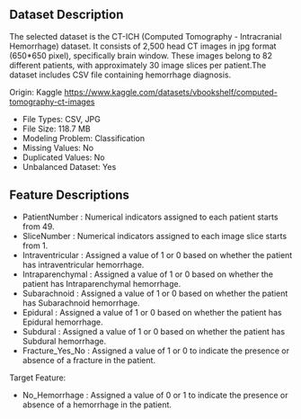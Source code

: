 ## Dataset Description

The selected dataset is the CT-ICH (Computed Tomography - Intracranial Hemorrhage) dataset. It consists of 2,500 head CT images in jpg format (650*650 pixel), specifically brain window. These images belong to 82 different patients, with approximately 30 image slices per patient.The dataset includes CSV file containing hemorrhage diagnosis. 

Origin: Kaggle https://www.kaggle.com/datasets/vbookshelf/computed-tomography-ct-images

* File Types: CSV, JPG
* File Size: 118.7 MB
* Modeling Problem: Classification
* Missing Values: No
* Duplicated Values: No
* Unbalanced Dataset: Yes 

## Feature Descriptions

* PatientNumber : Numerical indicators assigned to each patient starts from 49.
* SliceNumber :  Numerical indicators assigned to each image slice starts from 1. 
* Intraventricular : Assigned a value of 1 or 0 based on whether the patient has intraventricular hemorrhage.
* Intraparenchymal : Assigned a value of 1 or 0 based on whether the patient has Intraparenchymal hemorrhage.
* Subarachnoid : Assigned a value of 1 or 0 based on whether the patient has Subarachnoid hemorrhage.
* Epidural : Assigned a value of 1 or 0 based on whether the patient has Epidural hemorrhage.
* Subdural : Assigned a value of 1 or 0 based on whether the patient has Subdural hemorrhage.
* Fracture_Yes_No : Assigned a value of 1 or 0 to indicate the presence or absence of a fracture in the patient.

Target Feature:
* No_Hemorrhage : Assigned a value of 0 or 1 to indicate the presence or absence of a hemorrhage in the patient.

